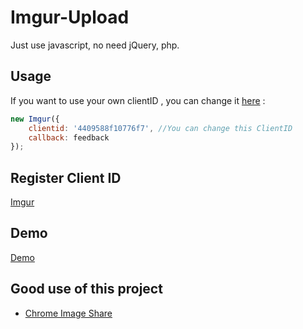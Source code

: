 # Imgur-Upload
Just use javascript, no need jQuery, php.

## Usage
If you want to use your own clientID , you can change it [here](https://github.com/carry0987/Imgur-Upload/blob/master/js/upload.js#L29) :
```javascript
new Imgur({ 
    clientid: '4409588f10776f7', //You can change this ClientID
    callback: feedback 
});
```

## Register Client ID
[Imgur](https://api.imgur.com/oauth2/addclient)

## Demo
[Demo](https://carry0987.github.io/Imgur-Upload/)

## Good use of this project
- [Chrome Image Share](https://github.com/superj80820/chrome-image-share)  

